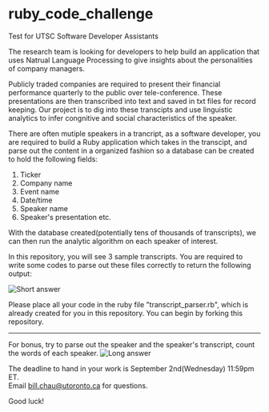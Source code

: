 # ruby_code_challenge
Test for UTSC Software Developer Assistants

The research team is looking for developers to help build an application that uses Natrual Language Processing to give insights about the personalities of company managers.

Publicly traded companies are required to present their financial performance quarterly to the public over tele-conference.  These presentations are then transcribed into text and saved in txt files for record keeping.  Our project is to dig into these transcipts and use linguistic analytics to infer congnitive and social characteristics of the speaker.

There are often mutiple speakers in a trancript, as a software developer, you are required to build a Ruby application which takes in the transcipt, and parse out the content in a organized fashion so a database can be created to hold the following fields:
1. Ticker
2. Company name
3. Event name
4. Date/time
5. Speaker name
6. Speaker's presentation etc. 

With the database created(potentially tens of thousands of transcripts), we can then run the analytic algorithm on each speaker of interest.  

In this repository, you will see 3 sample transcripts.  You are required to write some codes to parse out these files correctly to return the following output:

![Short answer](https://github.com/Lazigerbill/ruby_code_challenge/blob/master/shrtans1.jpg "Short Answer")

Please place all your code in the ruby file "transcript_parser.rb", which is already created for you in this repository.  You can begin by forking this repository.

*****************************************
For bonus, try to parse out the speaker and the speaker's transcript, count the words of each speaker.
![Long answer](https://github.com/Lazigerbill/ruby_code_challenge/blob/master/longans.jpg "Long Answer")



The deadline to hand in your work is September 2nd(Wednesday) 11:59pm ET.  
Email bill.chau@utoronto.ca for questions.

Good luck!